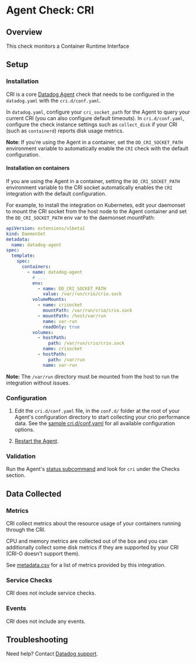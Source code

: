 # Agent Check: CRI

## Overview

This check monitors a Container Runtime Interface

## Setup

### Installation

CRI is a core [Datadog Agent][1] check that needs to be configured in the `datadog.yaml` with the `cri.d/conf.yaml`.

In `datadog.yaml`, configure your `cri_socket_path` for the Agent to query your current CRI (you can also configure default timeouts). In `cri.d/conf.yaml`, configure the check instance settings such as `collect_disk` if your CRI (such as `containerd`) reports disk usage metrics.

**Note**: If you're using the Agent in a container, set the `DD_CRI_SOCKET_PATH` environment variable to automatically enable the `CRI` check with the default configuration.

#### Installation on containers

If you are using the Agent in a container, setting the `DD_CRI_SOCKET_PATH` environment variable to the CRI socket automatically enables the `CRI` integration with the default configuration.

For example, to install the integration on Kubernetes, edit your daemonset to mount the CRI socket from the host node to the Agent container and set the `DD_CRI_SOCKET_PATH` env var to the daemonset mountPath:

```yaml
apiVersion: extensions/v1beta1
kind: DaemonSet
metadata:
  name: datadog-agent
spec:
  template:
    spec:
      containers:
        - name: datadog-agent
          # ...
          env:
            - name: DD_CRI_SOCKET_PATH
              value: /var/run/crio/crio.sock
          volumeMounts:
            - name: crisocket
              mountPath: /var/run/crio/crio.sock
            - mountPath: /host/var/run
              name: var-run
              readOnly: true
          volumes:
            - hostPath:
                path: /var/run/crio/crio.sock
              name: crisocket
            - hostPath:
                path: /var/run
              name: var-run
```

**Note:** The `/var/run` directory must be mounted from the host to run the integration without issues.

### Configuration

1. Edit the `cri.d/conf.yaml` file, in the `conf.d/` folder at the root of your Agent's configuration directory to start collecting your crio performance data. See the [sample cri.d/conf.yaml][2] for all available configuration options.

2. [Restart the Agent][3].

### Validation

Run the Agent's [status subcommand][3] and look for `cri` under the Checks section.

## Data Collected

### Metrics

CRI collect metrics about the resource usage of your containers running through the CRI.

CPU and memory metrics are collected out of the box and you can additionally collect some disk metrics if they are supported by your CRI (CRI-O doesn't support them).

See [metadata.csv][4] for a list of metrics provided by this integration.

### Service Checks

CRI does not include service checks.

### Events

CRI does not include any events.

## Troubleshooting

Need help? Contact [Datadog support][5].

[1]: /account/settings/agent/latest
[2]: https://github.com/DataDog/datadog-agent/blob/master/cmd/agent/dist/conf.d/cri.d/conf.yaml.default
[3]: https://docs.datadoghq.com/agent/guide/agent-commands/#start-stop-and-restart-the-agent
[4]: https://github.com/DataDog/integrations-core/blob/master/cri/metadata.csv
[5]: https://docs.datadoghq.com/help/
